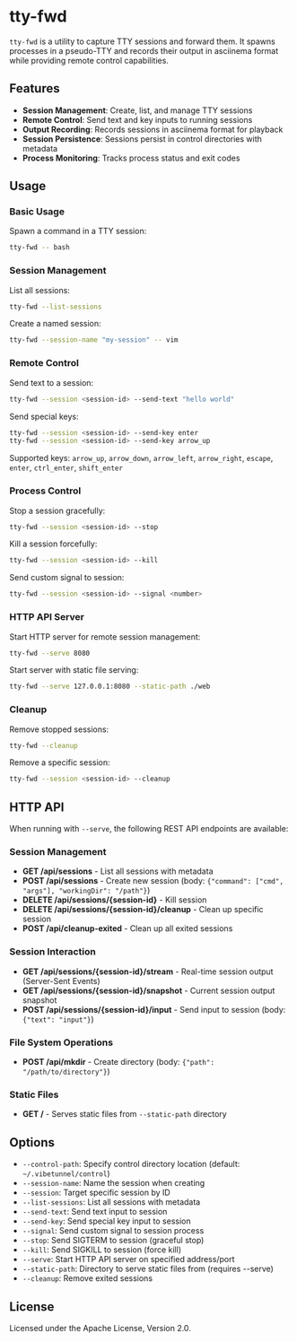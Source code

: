 # tty-fwd

`tty-fwd` is a utility to capture TTY sessions and forward them. It spawns processes in a pseudo-TTY and records their output in asciinema format while providing remote control capabilities.

## Features

- **Session Management**: Create, list, and manage TTY sessions
- **Remote Control**: Send text and key inputs to running sessions
- **Output Recording**: Records sessions in asciinema format for playback
- **Session Persistence**: Sessions persist in control directories with metadata
- **Process Monitoring**: Tracks process status and exit codes

## Usage

### Basic Usage

Spawn a command in a TTY session:
```bash
tty-fwd -- bash
```

### Session Management

List all sessions:
```bash
tty-fwd --list-sessions
```

Create a named session:
```bash
tty-fwd --session-name "my-session" -- vim
```

### Remote Control

Send text to a session:
```bash
tty-fwd --session <session-id> --send-text "hello world"
```

Send special keys:
```bash
tty-fwd --session <session-id> --send-key enter
tty-fwd --session <session-id> --send-key arrow_up
```

Supported keys: `arrow_up`, `arrow_down`, `arrow_left`, `arrow_right`, `escape`, `enter`, `ctrl_enter`, `shift_enter`

### Process Control

Stop a session gracefully:
```bash
tty-fwd --session <session-id> --stop
```

Kill a session forcefully:
```bash
tty-fwd --session <session-id> --kill
```

Send custom signal to session:
```bash
tty-fwd --session <session-id> --signal <number>
```

### HTTP API Server

Start HTTP server for remote session management:
```bash
tty-fwd --serve 8080
```

Start server with static file serving:
```bash
tty-fwd --serve 127.0.0.1:8080 --static-path ./web
```

### Cleanup

Remove stopped sessions:
```bash
tty-fwd --cleanup
```

Remove a specific session:
```bash
tty-fwd --session <session-id> --cleanup
```

## HTTP API

When running with `--serve`, the following REST API endpoints are available:

### Session Management

- **GET /api/sessions** - List all sessions with metadata
- **POST /api/sessions** - Create new session (body: `{"command": ["cmd", "args"], "workingDir": "/path"}`)
- **DELETE /api/sessions/{session-id}** - Kill session
- **DELETE /api/sessions/{session-id}/cleanup** - Clean up specific session
- **POST /api/cleanup-exited** - Clean up all exited sessions

### Session Interaction

- **GET /api/sessions/{session-id}/stream** - Real-time session output (Server-Sent Events)
- **GET /api/sessions/{session-id}/snapshot** - Current session output snapshot
- **POST /api/sessions/{session-id}/input** - Send input to session (body: `{"text": "input"}`)

### File System Operations

- **POST /api/mkdir** - Create directory (body: `{"path": "/path/to/directory"}`)

### Static Files

- **GET /** - Serves static files from `--static-path` directory

## Options

- `--control-path`: Specify control directory location (default: `~/.vibetunnel/control`)
- `--session-name`: Name the session when creating
- `--session`: Target specific session by ID
- `--list-sessions`: List all sessions with metadata
- `--send-text`: Send text input to session
- `--send-key`: Send special key input to session
- `--signal`: Send custom signal to session process
- `--stop`: Send SIGTERM to session (graceful stop)
- `--kill`: Send SIGKILL to session (force kill)
- `--serve`: Start HTTP API server on specified address/port
- `--static-path`: Directory to serve static files from (requires --serve)
- `--cleanup`: Remove exited sessions

## License

Licensed under the Apache License, Version 2.0.